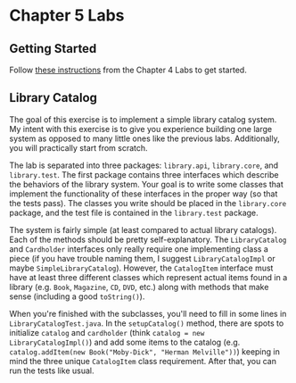 # Chapter 5 Labs

## Getting Started

Follow [these instructions](https://github.com/nuhs-apcs/chapter-4) from the Chapter 4 Labs to get started.

## Library Catalog

The goal of this exercise is to implement a simple library catalog system. My intent with this exercise is to give you experience building one large system as opposed to many little ones like the previous labs. Additionally, you will practically start from scratch.

The lab is separated into three packages: `library.api`, `library.core`, and `library.test`. The first package contains three interfaces which describe the behaviors of the library system. Your goal is to write some classes that implement the functionality of these interfaces in the proper way (so that the tests pass). The classes you write should be placed in the `library.core` package, and the test file is contained in the `library.test` package. 

The system is fairly simple (at least compared to actual library catalogs). Each of the methods should be pretty self-explanatory. The `LibraryCatalog` and `Cardholder` interfaces only really require one implementing class a piece (if you have trouble naming them, I suggest `LibraryCatalogImpl` or maybe `SimpleLibraryCatalog`). However, the `CatalogItem` interface must have at least three different classes which represent actual items found in a library (e.g. `Book`, `Magazine`, `CD`, `DVD`, etc.) along with methods that make sense (including a good `toString()`). 

When you're finished with the subclasses, you'll need to fill in some lines in `LibraryCatalogTest.java`. In the `setupCatalog()` method, there are spots to initialize `catalog` and `cardholder`  (think `catalog = new LibraryCatalogImpl()`) and add some items to the catalog (e.g. `catalog.addItem(new Book("Moby-Dick", "Herman Melville"))`) keeping in mind the three unique `CatalogItem` class requirement. After that, you can run the tests like usual.
